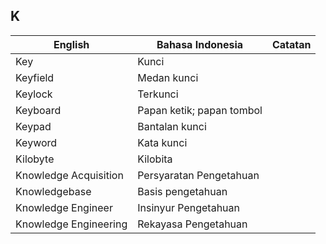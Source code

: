 ## K

| English			| Bahasa Indonesia		| Catatan		|
|-------------------|-----------------------|---------------|
| Key 				| Kunci 				| |
| Keyfield 			| Medan kunci 			| |
| Keylock 			| Terkunci 				| |
| Keyboard 			| Papan ketik; papan tombol | |
| Keypad 			| Bantalan kunci 		| |
| Keyword 			| Kata kunci 			| |
| Kilobyte 			| Kilobita 				| |
| Knowledge Acquisition | Persyaratan Pengetahuan | |
| Knowledgebase 	| Basis pengetahuan 	| |
| Knowledge Engineer 	| Insinyur Pengetahuan | |
| Knowledge Engineering | Rekayasa Pengetahuan | |
